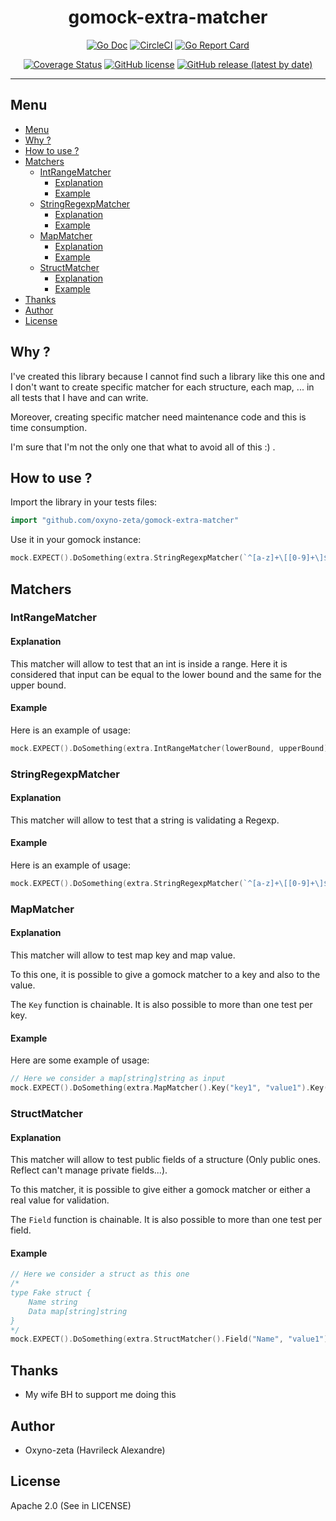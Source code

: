 <h1 align="center">gomock-extra-matcher</h1>

<p align="center">
  <a href="http://godoc.org/github.com/oxyno-zeta/gomock-extra-matcher" rel="noopener noreferer" target="_blank"><img src="https://img.shields.io/badge/godoc-reference-blue.svg" alt="Go Doc" /></a>
  <a href="https://circleci.com/gh/oxyno-zeta/gomock-extra-matcher" rel="noopener noreferer" target="_blank"><img src="https://circleci.com/gh/oxyno-zeta/gomock-extra-matcher.svg?style=svg" alt="CircleCI" /></a>
  <a href="https://goreportcard.com/report/github.com/oxyno-zeta/gomock-extra-matcher" rel="noopener noreferer" target="_blank"><img src="https://goreportcard.com/badge/github.com/oxyno-zeta/gomock-extra-matcher" alt="Go Report Card" /></a>
</p>
<p align="center">
  <a href="https://coveralls.io/github/oxyno-zeta/gomock-extra-matcher?branch=master" rel="noopener noreferer" target="_blank"><img src="https://coveralls.io/repos/github/oxyno-zeta/gomock-extra-matcher/badge.svg?branch=master" alt="Coverage Status" /></a>
  <a href="https://github.com/oxyno-zeta/gomock-extra-matcher/blob/master/LICENSE" rel="noopener noreferer" target="_blank"><img src="https://img.shields.io/github/license/oxyno-zeta/gomock-extra-matcher" alt="GitHub license" /></a>
  <a href="https://github.com/oxyno-zeta/gomock-extra-matcher/releases" rel="noopener noreferer" target="_blank"><img src="https://img.shields.io/github/v/release/oxyno-zeta/gomock-extra-matcher" alt="GitHub release (latest by date)" /></a>
</p>

---

## Menu

- [Menu](#menu)
- [Why ?](#why-)
- [How to use ?](#how-to-use-)
- [Matchers](#matchers)
  - [IntRangeMatcher](#intrangematcher)
    - [Explanation](#explanation)
    - [Example](#example)
  - [StringRegexpMatcher](#stringregexpmatcher)
    - [Explanation](#explanation-1)
    - [Example](#example-1)
  - [MapMatcher](#mapmatcher)
    - [Explanation](#explanation-2)
    - [Example](#example-2)
  - [StructMatcher](#structmatcher)
    - [Explanation](#explanation-3)
    - [Example](#example-3)
- [Thanks](#thanks)
- [Author](#author)
- [License](#license)

## Why ?

I've created this library because I cannot find such a library like this one and I don't want to create specific matcher for each structure, each map, ... in all tests that I have and can write.

Moreover, creating specific matcher need maintenance code and this is time consumption.

I'm sure that I'm not the only one that what to avoid all of this :) .

## How to use ?

Import the library in your tests files:

```go
import "github.com/oxyno-zeta/gomock-extra-matcher"
```

Use it in your gomock instance:

```go
mock.EXPECT().DoSomething(extra.StringRegexpMatcher(`^[a-z]+\[[0-9]+\]$`))
```

## Matchers

### IntRangeMatcher

#### Explanation

This matcher will allow to test that an int is inside a range. Here it is considered that input can be equal to the lower bound and the same for the upper bound.

#### Example

Here is an example of usage:

```go
mock.EXPECT().DoSomething(extra.IntRangeMatcher(lowerBound, upperBound))
```

### StringRegexpMatcher

#### Explanation

This matcher will allow to test that a string is validating a Regexp.

#### Example

Here is an example of usage:

```go
mock.EXPECT().DoSomething(extra.StringRegexpMatcher(`^[a-z]+\[[0-9]+\]$`))
```

### MapMatcher

#### Explanation

This matcher will allow to test map key and map value.

To this one, it is possible to give a gomock matcher to a key and also to the value.

The `Key` function is chainable. It is also possible to more than one test per key.

#### Example

Here are some example of usage:

```go
// Here we consider a map[string]string as input
mock.EXPECT().DoSomething(extra.MapMatcher().Key("key1", "value1").Key(gomock.Any(), "value1").Key("key1", gomock.Not("value2")))
```

### StructMatcher

#### Explanation

This matcher will allow to test public fields of a structure (Only public ones. Reflect can't manage private fields...).

To this matcher, it is possible to give either a gomock matcher or either a real value for validation.

The `Field` function is chainable. It is also possible to more than one test per field.

#### Example

```go
// Here we consider a struct as this one
/*
type Fake struct {
    Name string
    Data map[string]string
}
*/
mock.EXPECT().DoSomething(extra.StructMatcher().Field("Name", "value1").Field("Data", gomock.Eq(map[string]string{"fake":"value"})))
```

## Thanks

- My wife BH to support me doing this

## Author

- Oxyno-zeta (Havrileck Alexandre)

## License

Apache 2.0 (See in LICENSE)
